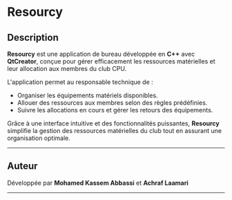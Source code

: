 # Resourcy

## Description
**Resourcy** est une application de bureau développée en **C++** avec **QtCreator**, conçue pour gérer efficacement les ressources matérielles et leur allocation aux membres du club CPU. 

L'application permet au responsable technique de :  
- Organiser les équipements matériels disponibles.  
- Allouer des ressources aux membres selon des règles prédéfinies.  
- Suivre les allocations en cours et gérer les retours des équipements.  

Grâce à une interface intuitive et des fonctionnalités puissantes, **Resourcy** simplifie la gestion des ressources matérielles du club tout en assurant une organisation optimale.

---

## Auteur
Développée par **Mohamed Kassem Abbassi**  et **Achraf Laamari**


---


